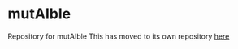 # mutAIble
Repository for mutAIble
This has moved to its own repository [here](https://github.com/mutaible/mutaible)
